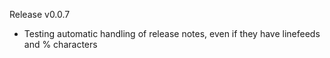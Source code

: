 Release v0.0.7

- Testing automatic handling of release notes, even if they have
  linefeeds and % characters


